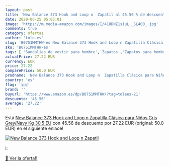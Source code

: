 ```yaml
---
layout: post
title: 'New Balance 373 Hook and Loop n  Zapatil al 45.56 % de descuento'
date: 2020-06-25 05:05:01
image: 'https://m.media-amazon.com/images/I/418DNZ1siuL._SL400_.jpg'
comments: true
category: ofertas
author: 'tole.es'
slug: 'B07S1MMTHW-es New Balance 373 Hook and Loop n Zapatilla Clásica para...'
sku: 'B07S1MMTHW-es'
tags: [ 'Sandalias de vestir para hombre','Zapatos','Zapatos para hombre','Zapatos y complementos','zapatilla', ]
actualPrice: 27.22 EUR
currency: EUR
price: 27.22
comparePrice: 50.0 EUR
prodname: 'New Balance 373 Hook and Loop n  Zapatilla Clásica para Niños  Gris  Grey/Navy Kg   30.5 EU'
country: 'es'
flag: '🇪🇸'
brand: ''
buyurl: 'https://www.amazon.es/dp/B07S1MMTHW/?tag=tolees-21'
descuento: '45.56'
average: '27.22'
---
```


Está [New Balance 373 Hook and Loop n  Zapatilla Clásica para Niños  Gris  Grey/Navy Kg   30.5 EU](https://www.amazon.es/dp/B07S1MMTHW/?tag=tolees-21) con 45.56 de descuento por 27.22 EUR (original: 50.0 EUR) en el siguiente enlace!

[![New Balance 373 Hook and Loop n  Zapatil](https://m.media-amazon.com/images/I/418DNZ1siuL._SL400_.jpg)](https://www.amazon.es/dp/B07S1MMTHW/?tag=tolees-21)

ℹ️:


[🛒 Ver la oferta!!](https://www.amazon.es/dp/B07S1MMTHW/?tag=tolees-21)
